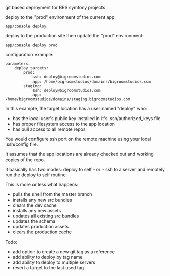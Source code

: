 git based deployment for BRS symfony projects



deploy to the "prod" environment of the current app:

    app/console deploy


deploy to the production site then update the "prod" environment:

    app/console deploy prod


configuration example:

    parameters:
        deploy_targets:
            prod:
                ssh: deploy@bigroomstudios.com
                app: /home/bigroomstudios/domains/bigroomstudios.com
            staging:
                ssh: deploy@bigroomstudios.com
                app: /home/bigroomstudios/domains/staging.bigroomstudios.com


In this example, the target location has a user named "deploy" who:
  * has the local user's public key installed in it's .ssh/authorized_keys file
  * has proper filesystem access to the app location
  * has pull access to all remote repos
  
You would configure ssh port on the remote machine using your local .ssh/config file.

It assumes that the app locations are already checked out and working copies of the repo. 

It basically has two modes: deploy to self - or - ssh to a server and remotely run the deploy to self routine.

This is more or less what happens:
  * pulls the shell from the master branch
  * installs any new src bundles
  * clears the dev cache
  * installs any new assets
  * updates all existing src bundles
  * updates the schema
  * updates production assets
  * clears the production cache

Todo:
  * add option to create a new git tag as a reference
  * add ability to deploy by tag name
  * add ability to deploy to multiple servers
  * revert a target to the last used tag


